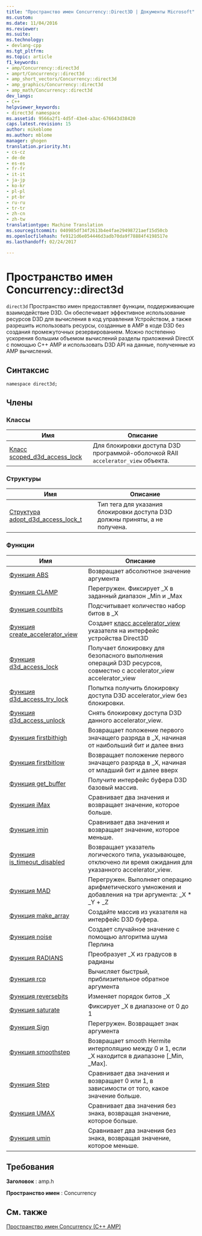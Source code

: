 ```yaml
---
title: "Пространство имен Concurrency::Direct3D | Документы Microsoft"
ms.custom: 
ms.date: 11/04/2016
ms.reviewer: 
ms.suite: 
ms.technology:
- devlang-cpp
ms.tgt_pltfrm: 
ms.topic: article
f1_keywords:
- amp/Concurrency::direct3d
- amprt/Concurrency::direct3d
- amp_short_vectors/Concurrency::direct3d
- amp_graphics/Concurrency::direct3d
- amp_math/Concurrency::direct3d
dev_langs:
- C++
helpviewer_keywords:
- direct3d namespace
ms.assetid: 9566a2f1-4d5f-43e4-a3ac-676643d38420
caps.latest.revision: 15
author: mikeblome
ms.author: mblome
manager: ghogen
translation.priority.ht:
- cs-cz
- de-de
- es-es
- fr-fr
- it-it
- ja-jp
- ko-kr
- pl-pl
- pt-br
- ru-ru
- tr-tr
- zh-cn
- zh-tw
translationtype: Machine Translation
ms.sourcegitcommit: 040985df34f2613b4e4fae29498721aef15d50cb
ms.openlocfilehash: fe9121d6e054446d3adb70da9f78884f4198517e
ms.lasthandoff: 02/24/2017

---
```

# <a name="concurrencydirect3d-namespace"></a>Пространство имен Concurrency::direct3d
`direct3d` Пространство имен предоставляет функции, поддерживающие взаимодействие D3D. Он обеспечивает эффективное использование ресурсов D3D для вычисления в код управления Устройством, а также разрешить использовать ресурсы, созданные в AMP в коде D3D без создания промежуточных резервированием. Можно постепенно ускорения большим объемом вычислений разделы приложений DirectX с помощью C++ AMP и использовать D3D API на данные, полученные из AMP вычислений.  
  
## <a name="syntax"></a>Синтаксис  
  
```  
namespace direct3d;  
```  
  
## <a name="members"></a>Члены  
  
### <a name="classes"></a>Классы  
  
|Имя|Описание|  
|----------|-----------------|  
|[Класс scoped_d3d_access_lock](scoped-d3d-access-lock-class.md)|Для блокировки доступа D3D программой-оболочкой RAII `accelerator_view` объекта.|  
  
### <a name="structures"></a>Структуры  
  
|Имя|Описание|  
|----------|-----------------|  
|[Структура adopt_d3d_access_lock_t](adopt-d3d-access-lock-t-structure.md)|Тип тега для указания блокировки доступа D3D должны приняты, а не получена.|  
  
### <a name="functions"></a>Функции  
  
|Имя|Описание|  
|----------|-----------------|  
|[Функция ABS](concurrency-direct3d-namespace-functions-amp.md#abs)|Возвращает абсолютное значение аргумента|  
|[Функция CLAMP](concurrency-direct3d-namespace-functions-amp.md#clamp)|Перегружен. Фиксирует _X в заданный диапазон _Min и _Max|  
|[Функция countbits](concurrency-direct3d-namespace-functions-amp.md#countbits)|Подсчитывает количество набор битов в _X|  
|[Функция create_accelerator_view](concurrency-direct3d-namespace-functions-amp.md#create_accelerator_view)|Создает [класс accelerator_view](accelerator-view-class.md) указателя на интерфейс устройства Direct3D|  
|[Функция d3d_access_lock](concurrency-direct3d-namespace-functions-amp.md#d3d_access_lock)|Получает блокировку для безопасного выполнения операций D3D ресурсов, совместно с accelerator_view accelerator_view|  
|[Функция d3d_access_try_lock](concurrency-direct3d-namespace-functions-amp.md#d3d_access_try_lock)|Попытка получить блокировку доступа D3D accelerator_view без блокировки.|  
|[Функция d3d_access_unlock](concurrency-direct3d-namespace-functions-amp.md#d3d_access_unlock)|Снять блокировку доступа D3D данного accelerator_view.|  
|[Функция firstbithigh](concurrency-direct3d-namespace-functions-amp.md#firstbithigh)|Возвращает положение первого значащего разряда в _X, начиная от наибольший бит и далее вниз|  
|[Функция firstbitlow](concurrency-direct3d-namespace-functions-amp.md#firstbitlow)|Возвращает положение первого значащего разряда в _X, начиная от младший бит и далее вверх|  
|[Функция get_buffer](concurrency-direct3d-namespace-functions-amp.md#get_buffer)|Получите интерфейс буфера D3D базовый массив.|  
|[Функция iMax](concurrency-direct3d-namespace-functions-amp.md#imax)|Сравнивает два значения и возвращает значение, которое больше.|  
|[Функция imin](concurrency-direct3d-namespace-functions-amp.md#imin)|Сравнивает два значения и возвращает значение, которое меньше.|  
|[Функция is_timeout_disabled](concurrency-direct3d-namespace-functions-amp.md#is_timeout_disabled)|Возвращает указатель логического типа, указывающее, отключено ли время ожидания для указанного accelerator_view.|  
|[Функция MAD](concurrency-direct3d-namespace-functions-amp.md#mad)|Перегружен. Выполняет операцию арифметического умножения и добавления на три аргумента: _X * _Y + _Z|  
|[Функция make_array](concurrency-direct3d-namespace-functions-amp.md#make_array)|Создайте массив из указателя на интерфейс D3D буфера.|  
|[Функция noise](concurrency-direct3d-namespace-functions-amp.md#noise)|Создает случайное значение с помощью алгоритма шума Перлина|  
|[Функция RADIANS](concurrency-direct3d-namespace-functions-amp.md#radians)|Преобразует _X из градусов в радианы|  
|[Функция rcp](concurrency-direct3d-namespace-functions-amp.md#rcp)|Вычисляет быстрый, приблизительное обратное аргумента|  
|[Функция reversebits](concurrency-direct3d-namespace-functions-amp.md#reversebits)|Изменяет порядок битов _X|  
|[Функция saturate](concurrency-direct3d-namespace-functions-amp.md#saturate)|Фиксирует _X в диапазоне от 0 до 1|  
|[Функция Sign](concurrency-direct3d-namespace-functions-amp.md#sign)|Перегружен. Возвращает знак аргумента|  
|[Функция smoothstep](concurrency-direct3d-namespace-functions-amp.md#smoothstep)|Возвращает smooth Hermite интерполяцию между 0 и 1, если _X находится в диапазоне [_Min, _Max].|  
|[Функция Step](concurrency-direct3d-namespace-functions-amp.md#step)|Сравнивает два значения и возвращает 0 или 1, в зависимости от того, какое значение больше.|  
|[Функция UMAX](concurrency-direct3d-namespace-functions-amp.md#umax)|Сравнивает два значения без знака, возвращая значение, которое больше.|  
|[Функция umin](concurrency-direct3d-namespace-functions-amp.md#umin)|Сравнивает два значения без знака, возвращая значение, которое меньше.|  

## <a name="requirements"></a>Требования  
 **Заголовок** : amp.h  
  
 **Пространство имен** : Concurrency  
  
## <a name="see-also"></a>См. также  
 [Пространство имен Concurrency (C++ AMP)](concurrency-namespace-cpp-amp.md)


